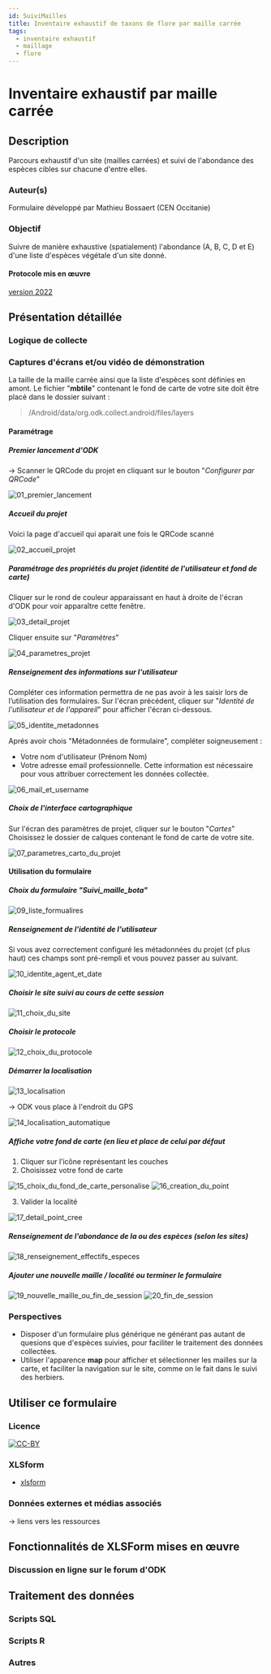 ```yaml
---
id: SuiviMailles
title: Inventaire exhaustif de taxons de flore par maille carrée
tags:
  - inventaire exhaustif
  - maillage
  - flore
---
```

# Inventaire exhaustif par maille carrée

## Description
Parcours exhaustif d'un site (mailles carrées) et suivi de l'abondance des espèces cibles sur chacune d'entre elles.
### Auteur(s)
Formulaire développé par Mathieu Bossaert (CEN Occitanie)
### Objectif
Suivre de manière exhaustive (spatialement) l'abondance (A, B, C, D et E) d'une liste d'espèces végétale d'un site donné.
#### Protocole mis en œuvre
[version 2022](../fichiers/suivis_mailles_bota/Protocole_MAILLE_2022.pdf)
## Présentation détaillée
### Logique de collecte
### Captures d'écrans et/ou vidéo de démonstration

La taille de la maille carrée ainsi que la liste d'espèces sont définies en amont.
Le fichier "**mbtile**" contenant le fond de carte de votre site doit être placé dans le dossier suivant :
> /Android/data/org.odk.collect.android/files/layers
#### Paramétrage
##### Premier lancement d'ODK
-> Scanner le QRCode du projet en cliquant sur le bouton "_Configurer par QRCode_"

![01_premier_lancement](../fichiers/suivis_mailles_bota/ecrans/01_premier_lancement.png)

##### Accueil du projet
Voici la page d'accueil qui aparait une fois le QRCode scanné

![02_accueil_projet](../fichiers/suivis_mailles_bota/ecrans/02_accueil_projet.png)

##### Paramétrage des propriétés du projet (identité de l'utilisateur et fond de carte)
Cliquer sur le rond de couleur apparaissant en haut à droite de l'écran d'ODK pour voir apparaître cette fenêtre.

![03_detail_projet](../fichiers/suivis_mailles_bota/ecrans/03_detail_projet.png)

Cliquer ensuite sur "_Paramètres_"

![04_parametres_projet](../fichiers/suivis_mailles_bota/ecrans/04_parametres_projet.png)

##### Renseignement des informations sur l'utilisateur
Compléter ces information permettra de ne pas avoir à les saisir lors de l’utilisation des formulaires.
Sur l'écran précédent, cliquer sur "_Identité de l'utilisateur et de l'appareil_" pour afficher l'écran ci-dessous.

![05_identite_metadonnes](../fichiers/suivis_mailles_bota/ecrans/05_identite_metadonnes.png)

Aprés avoir chois "Métadonnées de formulaire", compléter soigneusement :
* Votre nom d'utilisateur (Prénom Nom)
* Votre adresse email professionnelle. Cette information est nécessaire pour vous attribuer correctement les données collectée.

![06_mail_et_username](../fichiers/suivis_mailles_bota/ecrans/06_mail_et_username.png)

##### Choix de l'interface cartographique
Sur l'écran des paramètres de projet, cliquer sur le bouton "_Cartes_"
Choisissez le dossier de calques contenant le fond de carte de votre site.

![07_parametres_carto_du_projet](../fichiers/suivis_mailles_bota/ecrans/07_parametres_carto_du_projet.png)

#### Utilisation du formulaire
##### Choix du formulaire "Suivi_maille_bota"

![09_liste_formualires](../fichiers/suivis_mailles_bota/ecrans/09_liste_formualires.png)

##### Renseignement de l'identité de l'utilisateur
Si vous avez correctement configuré les métadonnées du projet (cf plus haut) ces champs sont pré-rempli et vous pouvez passer au suivant.

![10_identite_agent_et_date](../fichiers/suivis_mailles_bota/ecrans/10_identite_agent_et_date.png)

##### Choisir le site suivi au cours de cette session

![11_choix_du_site](../fichiers/suivis_mailles_bota/ecrans/11_choix_du_site.png)

##### Choisir le protocole

![12_choix_du_protocole](../fichiers/suivis_mailles_bota/ecrans/12_choix_du_protocole.png)

##### Démarrer la localisation

![13_localisation](../fichiers/suivis_mailles_bota/ecrans/13_localisation.png)

-> ODK vous place à l'endroit du GPS

![14_localisation_automatique](../fichiers/suivis_mailles_bota/ecrans/14_localisation_automatique.png)

##### Affiche votre fond de carte (en lieu et place de celui par défaut
1. Cliquer sur l’icône représentant les couches
2. Choisissez votre fond de carte

![15_choix_du_fond_de_carte_personalise](../fichiers/suivis_mailles_bota/ecrans/15_choix_du_fond_de_carte_personalise.png)
![16_creation_du_point](../fichiers/suivis_mailles_bota/ecrans/16_creation_du_point.png)

3. Valider la localité

![17_detail_point_cree](../fichiers/suivis_mailles_bota/ecrans/17_detail_point_cree.png)

##### Renseignement de l'abondance de la ou des espèces (selon les sites)

![18_renseignement_effectifs_especes](../fichiers/suivis_mailles_bota/ecrans/18_renseignement_effectifs_especes.png)

##### Ajouter une nouvelle maille / localité ou terminer le formulaire

![19_nouvelle_maille_ou_fin_de_session](../fichiers/suivis_mailles_bota/ecrans/19_nouvelle_maille_ou_fin_de_session.png)
![20_fin_de_session](../fichiers/suivis_mailles_bota/ecrans/20_fin_de_session.png)
### Perspectives
* Disposer d'un formulaire plus générique ne générant pas autant de quesions que d'espèces suivies, pour faciliter le traitement des données collectées.
* Utiliser l'apparence **map** pour afficher et sélectionner les mailles sur la carte, et faciliter la navigation sur le site, comme on le fait dans le suivi des herbiers.

## Utiliser ce formulaire
### Licence
[![CC-BY](../fichiers/by.png)](https://creativecommons.org/licenses/by/2.0/fr/)
### XLSform
* [xlsform](../fichiers/suivis_mailles_bota/suivi_maille_bota.xlsx)
### Données externes et médias associés
-> liens vers les ressources

## Fonctionnalités de XLSForm mises en œuvre
### Discussion en ligne sur le forum d'ODK

## Traitement des données
### Scripts SQL
### Scripts R
### Autres

